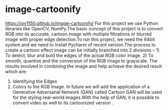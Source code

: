 # image-cartoonify
https://joy1150.github.io/image-cartoonify/
For this project we use Python libraries like OpenCV, NumPy.The basic concept of this project is to convert RGB into its accurate, cartoon image with multiple filtrations or blurred image with proper edge detection.To run this project, we need the 64bit system and we need to install Pycharm of recent version.The process to create a cartoon effect image can be initially branched into 2 divisions – 1) To detect, blur and bold the edges of the actual RGB color image. 2) To smooth, quantize and the conversion of the RGB image to grayscale. The results involved in combining the image and help achieve the desired result which are:
1. Identifying the Edges
2. Colors to the RGB Image.
In future we will add the application of a Generative Adversarial Network (GAN) called Cartoon GAN will be used for the styling real-world images.With the help of GAN, it is possible to convert video as well to its cartoonized version .






